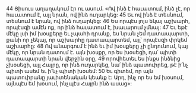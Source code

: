 44 Յիսուս աղաղակում էր ու ասում. «Ով ինձ է հաւատում, ինձ չէ, որ հաւատում է, այլ նրան, ով ինձ ուղարկեց: 45 Եւ ով ինձ է տեսնում, տեսնում է նրան, ով ինձ ուղարկեց: 46 Ես որպէս լոյս եկայ աշխարհ, որպէսզի ամէն ոք, որ ինձ հաւատում է, խաւարում չմնայ: 47 Եւ եթէ մէկը լսի իմ խօսքերը եւ չպահի դրանք, ես նրան չեմ դատապարտի, քանի որ չեկայ, որ աշխարհը դատապարտեմ, այլ՝ որպէսզի փրկեմ աշխարհը: 48 Ով անարգում է ինձ եւ իմ խօսքերը չի ընդունում, կայ մէկը, որ նրան դատում է. այն խօսքը, որ ես խօսեցի, դա՛ պիտի դատապարտի նրան վերջին օրը, 49 որովհետեւ ես ինքս ինձնից չխօսեցի, այլ Հայրը, որ ինձ ուղարկեց, նա՛ ինձ պատուիրեց, թէ ի՛նչ պիտի ասեմ եւ ի՛նչ պիտի խօսեմ: 50 Եւ գիտեմ, որ այն պատուիրանը յաւիտենական կեանք է: Արդ, ինչ որ ես եմ խօսում, այնպէս եմ խօսում, ինչպէս Հայրն ինձ ասաց»:
